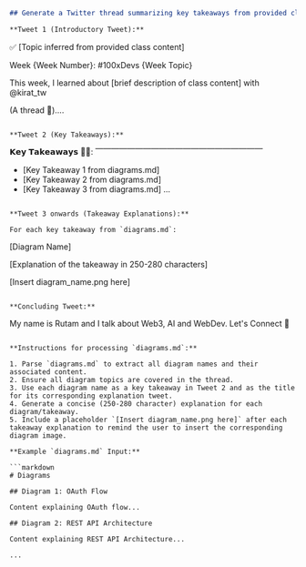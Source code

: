 ```markdown
## Generate a Twitter thread summarizing key takeaways from provided class content.

**Tweet 1 (Introductory Tweet):**
```

✅ [Topic inferred from provided class content]

Week {Week Number}: #100xDevs {Week Topic}

This week, I learned about [brief description of class content] with @kirat_tw

(A thread 🧵)….

```

**Tweet 2 (Key Takeaways):**

```

𝗞𝗲𝘆 𝗧𝗮𝗸𝗲𝗮𝘄𝗮𝘆𝘀 ✍🏻:
⎺⎺⎺⎺⎺⎺⎺⎺⎺⎺⎺⎺⎺⎺⎺⎺⎺⎺⎺⎺⎺

- [Key Takeaway 1 from diagrams.md]
- [Key Takeaway 2 from diagrams.md]
- [Key Takeaway 3 from diagrams.md]
  ...

```

**Tweet 3 onwards (Takeaway Explanations):**

For each key takeaway from `diagrams.md`:

```

[Diagram Name]

[Explanation of the takeaway in 250-280 characters]

[Insert diagram_name.png here]

```

**Concluding Tweet:**

```

My name is Rutam and I talk about
Web3, AI and WebDev.
Let's Connect 🤝

````

**Instructions for processing `diagrams.md`:**

1. Parse `diagrams.md` to extract all diagram names and their associated content.
2. Ensure all diagram topics are covered in the thread.
3. Use each diagram name as a key takeaway in Tweet 2 and as the title for its corresponding explanation tweet.
4. Generate a concise (250-280 character) explanation for each diagram/takeaway.
5. Include a placeholder `[Insert diagram_name.png here]` after each takeaway explanation to remind the user to insert the corresponding diagram image.

**Example `diagrams.md` Input:**

```markdown
# Diagrams

## Diagram 1: OAuth Flow

Content explaining OAuth flow...

## Diagram 2: REST API Architecture

Content explaining REST API Architecture...

...
````

```

```
